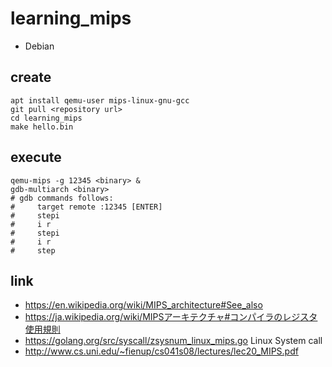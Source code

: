 # learning_mips

* Debian

## create

```
apt install qemu-user mips-linux-gnu-gcc
git pull <repository url>
cd learning_mips
make hello.bin
```

## execute

```
qemu-mips -g 12345 <binary> &
gdb-multiarch <binary>
# gdb commands follows:
#     target remote :12345 [ENTER]
#     stepi
#     i r
#     stepi
#     i r
#     step
```

## link

* https://en.wikipedia.org/wiki/MIPS_architecture#See_also
* https://ja.wikipedia.org/wiki/MIPSアーキテクチャ#コンパイラのレジスタ使用規則
* https://golang.org/src/syscall/zsysnum_linux_mips.go
  Linux System call
* http://www.cs.uni.edu/~fienup/cs041s08/lectures/lec20_MIPS.pdf